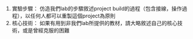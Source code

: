 1. 實驗步驟： 仿造我們lab的步驟敘述project build的過程（包含接線，操作過程），以任何人都可以重製這個project為原則
2. 核心技術： 如果有用到非我們lab所提供的教材，請大略敘述自己的核心技術，或是曾經克服的困難

